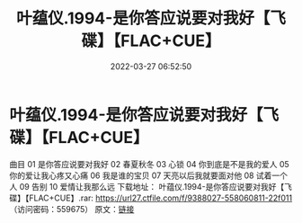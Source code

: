 ﻿---
title: 叶蕴仪.1994-是你答应说要对我好【飞碟】【FLAC+CUE】
date: 2022-03-27 06:52:50
categories: APE、FLAC、MP3
tags: 华语中文
---
# 叶蕴仪.1994-是你答应说要对我好【飞碟】【FLAC+CUE】

曲目
01 是你答应说要对我好
02 春夏秋冬
03 心锁
04 你到底是不是我的爱人
05 你的爱让我心疼又心痛
06 我是谁的宝贝
07 天亮以后我就要面对他
08 试着一个人
09 告别
10 爱情让我那么远
下载地址：
叶蕴仪.1994-是你答应说要对我好【飞碟】【FLAC+CUE】.rar: https://url27.ctfile.com/f/9388027-558060811-22f011
（访问密码：559675）
原文：[链接](https://blog.sina.com.cn/s/blog_1647c7e7601030we4.html)